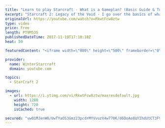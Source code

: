 ```yaml
---
title: "Learn to play Starcraft - What is a Gameplan? (Basic Guide & Tutorial)"
excerpt: "Starcraft 2: Legacy of the Void - I go over the basics of what a gameplan in starcraft 2 is and how to put one together.  Note this is not a guide on WHAT gameplan you should be using as each race!"
originalUrl: https://youtube.com/watch?v=RkwtFcw8ztw
type: video
price: Free
length: PT9M53S
publishedDateTime: 2017-11-19T17:10:18Z
heat: 50

featuredContent: "<iframe width=\"800\" height=\"500\" frameborder=\"0\" src=\"https://www.youtube.com/embed/RkwtFcw8ztw\" allow=\"accelerometer; autoplay; encrypted-media; gyroscope; picture-in-picture\" allowfullscreen></iframe>"

provider:
  name: WinterStarcraft
  domain: youtube.com

topics:
  - StarCraft 2

images:
  - url: https://i.ytimg.com/vi/RkwtFcw8ztw/maxresdefault.jpg
    width: 1280
    height: 720
    isCached: true

secured: "vwO1MJenWO/UwTYaOS3Gmz23pcdrMYVvuzV4w770K/d6OoAo8oYIhdUtCT3F9LbeMGl0HGTcuuEeiSjiYoX8Acbdx365ODkUVGLO44R5j+fDbF+VY0O/betwQ4Z/feO9hX0qgz4kzMzk3pdxYgnm8DtnwaqFC4z6/c2Yaa/xG+mnrPP+CfYy/FXBZIjalMrBVgjWBBGr92Er+ADwJIfQgsnZtL5MKAPbJFwx8eWk9ppHls2PVQ5K2mhf4Vukapkx8966zJt1nZAaRhmJQYXcCQ4j7kiRzN1iVyrVsre5GAQ02HrpV9Z1x1qIX5dwyx4J+5REPEirnXTyIPS2GXdVPiW2ImINF7j0W4hBXNY/8BfZMUPPeadQopguxhRbppb588q+zXDqjpb8vJZvI1OALwcd0Pim0SzvRCHVWtga/Wc=;d9Y8skIEYbBZ+nSe46Z/eA=="
---
```


